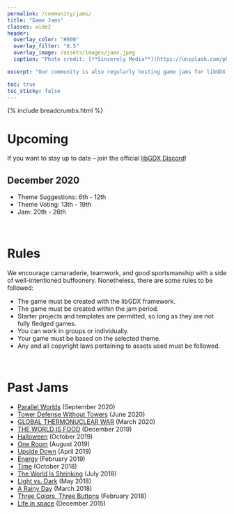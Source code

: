 ```yaml
---
permalink: /community/jams/
title: "Game Jams"
classes: wide2
header:
  overlay_color: "#000"
  overlay_filter: "0.5"
  overlay_image: /assets/images/jams.jpeg
  caption: "Photo credit: [**Sincerely Media**](https://unsplash.com/photos/v0msYhZq2RU)"

excerpt: "Our community is also regularly hosting game jams for libGDX. Here is a list of our past and upcoming jams:"

toc: true
toc_sticky: false
---
```


{% include breadcrumbs.html %}

# Upcoming
If you want to stay up to date – join the official [libGDX Discord](https://discord.gg/6pgDK9F)!

## December 2020
* Theme Suggestions: 6th - 12th
* Theme Voting: 13th - 19th
* Jam: 20th - 26th

<br/>

# Rules
We encourage camaraderie, teamwork, and good sportsmanship with a side of well-intentioned buffoonery. Nonetheless, there are some rules to be followed:

- The game must be created with the libGDX framework.
- The game must be created within the jam period.
- Starter projects and templates are permitted, so long as they are not fully fledged games.
- You can work in groups or individually.
- Your game must be based on the selected theme.
- Any and all copyright laws pertaining to assets used must be followed.

<br/>

# Past Jams

* [Parallel Worlds](https://itch.io/jam/libgdx-jam-september-2020) (September 2020)
* [Tower Defense Without Towers](https://itch.io/jam/libgdx-jam-june-2020) (June 2020)
* [GLOBAL THERMONUCLEAR WAR](https://itch.io/jam/libgdx-jam-march-2020) (March 2020)
* [THE WORLD IS FOOD](https://itch.io/jam/libgdx-jam-december-2019) (December 2019)
* [Halloween](https://itch.io/jam/libgdx-jam-october-2019) (October 2019)
* [One Room](https://itch.io/jam/libgdx-jam-august-2019) (August 2019)
* [Upside Down](https://libgdxjam.com/entries.php?jid=7) (April 2019)
* [Energy](https://libgdxjam.com/entries.php?jid=6) (February 2019)
* [Time](https://libgdxjam.com/entries.php?jid=5) (October 2018)
* [The World Is Shrinking](https://libgdxjam.com/entries.php?jid=4) (July 2018)
* [Light vs. Dark](https://libgdxjam.com/entries.php?jid=3) (May 2018)
* [A Rainy Day](https://libgdxjam.com/entries.php?jid=2) (March 2018)
* [Three Colors, Three Buttons](https://libgdxjam.com/entries.php?jid=1) (February 2018)
* [Life in space](https://itch.io/jam/libgdxjam) (December 2015)
